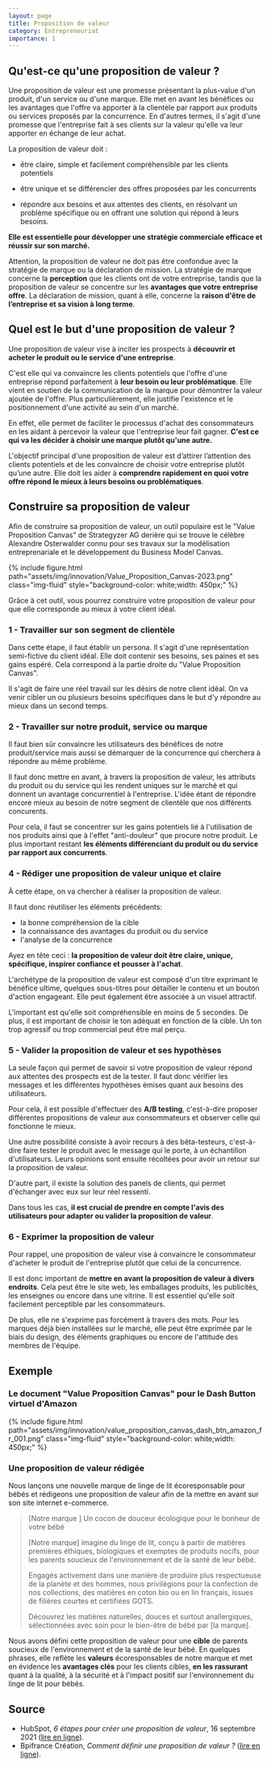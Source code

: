```yaml
---
layout: page
title: Proposition de valeur
category: Entrepreneuriat
importance: 1
---
```


## Qu'est-ce qu'une proposition de valeur ?
Une proposition de valeur est une promesse présentant la plus-value d'un produit, d'un service ou d'une marque. Elle met en avant les bénéfices ou les avantages que l'offre va apporter à la clientèle par rapport aux produits ou services proposés par la concurrence. En d'autres termes, il s'agit d'une promesse que l'entreprise fait à ses clients sur la valeur qu'elle va leur apporter en échange de leur achat. 

La proposition de valeur doit :  

- être claire, simple et facilement compréhensible par les clients potentiels

- être unique et se différencier des offres proposées par les concurrents

- répondre aux besoins et aux attentes des clients, en résolvant un problème spécifique ou en offrant une solution qui répond à leurs besoins. 

**Elle est essentielle pour développer une stratégie commerciale efficace et réussir sur son marché.**

Attention, la proposition de valeur ne doit pas être confondue avec la stratégie de marque ou la déclaration de mission. La stratégie de marque concerne la **perception** que les clients ont de votre entreprise, tandis que la proposition de valeur se concentre sur les **avantages que votre entreprise offre**. La déclaration de mission, quant à elle, concerne la **raison d'être de l’entreprise et sa vision à long terme**. 


## Quel est le but d'une proposition de valeur ?
Une proposition de valeur vise à inciter les prospects à **découvrir et acheter le produit ou le service d'une entreprise**.

C'est elle qui va convaincre les clients potentiels que l'offre d'une entreprise répond parfaitement à **leur besoin ou leur problématique**. Elle vient en soutien de la communication de la marque pour démontrer la valeur ajoutée de l'offre. Plus particulièrement, elle justifie l'existence et le positionnement d'une activité au sein d'un marché.

En effet, elle permet de faciliter le processus d'achat des consommateurs en les aidant à percevoir la valeur que l'entreprise leur fait gagner.
**C'est ce qui va les décider à choisir une marque plutôt qu'une autre.**

L'objectif principal d'une proposition de valeur est d’attirer l’attention des clients potentiels et de les convaincre de choisir votre entreprise plutôt qu’une autre. Elle doit les aider à **comprendre rapidement en quoi votre offre répond le mieux à leurs besoins ou problématiques**.  

## Construire sa proposition de valeur
Afin de construire sa proposition de valeur, un outil populaire est le "Value Proposition Canvas" de Strategyzer AG derière qui se trouve le célèbre Alexandre Osterwalder  connu pour ses travaux sur la modélisation entreprenariale et le développement du Business Model Canvas.

{% include figure.html path="assets/img/innovation/Value_Proposition_Canvas-2023.png" class="img-fluid" style="background-color: white;width: 450px;" %}

Grâce à cet outil, vous pourrez construire votre proposition de valeur pour que elle corresponde au mieux à votre client idéal.

### 1 - Travailler sur son segment de clientèle
Dans cette étape, il faut établir un persona. Il s'agit d'une représentation semi-fictive du client idéal. Elle doit contenir ses besoins, ses paines et ses gains espéré. Cela correspond à la partie droite du "Value Proposition Canvas".

Il s'agit de faire une réel travail sur les désirs de notre client idéal. On va venir cibler un ou plusieurs besoins spécifiques dans le but d'y répondre au mieux dans un second temps.

### 2 - Travailler sur notre produit, service ou marque
Il faut bien sûr convaincre les utilisateurs des bénéfices de notre produit/service mais aussi se démarquer de la concurrence qui cherchera à répondre au même problème.

Il faut donc mettre en avant, à travers la proposition de valeur, les attributs du produit ou du service qui les rendent uniques sur le marché et qui donnent un avantage concurrentiel à l'entreprise. L'idée étant de répondre encore mieux au besoin de notre segment de clientèle que nos différents concurents.

Pour cela, il faut se concentrer sur les gains potentiels lié à l'utilisation de nos produits ainsi que à l'effet "anti-douleur" que procure notre produit. Le plus important restant **les éléments différenciant du produit ou du service par rapport aux concurrents**.

### 4 - Rédiger une proposition de valeur unique et claire
À cette étape, on va chercher à réaliser la proposition de valeur.

Il faut donc réutiliser les éléments précédents:
- la bonne compréhension de la cible
- la connaissance des avantages du produit ou du service
- l'analyse de la concurrence

Ayez en tête ceci : **la proposition de valeur doit être claire, unique, spécifique, inspirer confiance et pousser à l'achat**.

L'archétype de la proposition de valeur est composé d'un titre exprimant le bénéfice ultime, quelques sous-titres pour détailler le contenu et un bouton d'action engageant. Elle peut également être associée à un visuel attractif.

L'important est qu'elle soit compréhensible en moins de 5 secondes. De plus, il est important de choisir le ton adéquat en fonction de la cible. Un ton trop agressif ou trop commercial peut être mal perçu.

### 5 - Valider la proposition de valeur et ses hypothèses

La seule façon qui permet de savoir si votre proposition de valeur répond aux attentes des prospects est de la tester. Il faut donc vérifier les messages et les différentes hypothèses émises quant aux besoins des utilisateurs.

Pour cela, il est possible d'effectuer des **A/B testing**, c'est-à-dire proposer différentes propositions de valeur aux consommateurs et observer celle qui fonctionne le mieux.

Une autre possibilité consiste à avoir recours à des bêta-testeurs, c'est-à-dire faire tester le produit avec le message qui le porte, à un échantillon d'utilisateurs. Leurs opinions sont ensuite récoltées pour avoir un retour sur la proposition de valeur.

D'autre part, il existe la solution des panels de clients, qui permet d'échanger avec eux sur leur réel ressenti.

Dans tous les cas, **il est crucial de prendre en compte l'avis des utilisateurs pour adapter ou valider la proposition de valeur**.

### 6 - Exprimer la proposition de valeur
Pour rappel, une proposition de valeur vise à convaincre le consommateur d'acheter le produit de l'entreprise plutôt que celui de la concurrence.

Il est donc important de **mettre en avant la proposition de valeur à divers endroits**. Cela peut être le site web, les emballages produits, les publicités, les enseignes ou encore dans une vitrine. Il est essentiel qu'elle soit facilement perceptible par les consommateurs.

De plus, elle ne s'exprime pas forcément à travers des mots. Pour les marques déjà bien installées sur le marché, elle peut être exprimée par le biais du design, des éléments graphiques ou encore de l'attitude des membres de l'équipe.

## Exemple

### Le document "Value Proposition Canvas" pour le Dash Button virtuel d'Amazon

{% include figure.html path="assets/img/innovation/value_proposition_canvas_dash_btn_amazon_fr_001.png" class="img-fluid" style="background-color: white;width: 450px;" %}

### Une proposition de valeur rédigée

Nous lançons une nouvelle marque de linge de lit écoresponsable pour bébés et rédigeons une proposition de valeur afin de la mettre en avant sur son site internet e-commerce. 

> [Notre marque ] Un cocon de douceur écologique pour le bonheur de votre bébé 
> 
> [Notre marque] imagine du linge de lit, conçu à partir de matières premières éthiques, biologiques et exemptes de produits nocifs, pour les parents soucieux de l'environnement et de la santé de leur bébé. 
> 
> Engagés activement dans une manière de produire plus respectueuse de la planète et des hommes, nous privilégions pour la confection de nos collections, des matières en coton bio ou en lin français, issues de filières courtes et certifiées GOTS.  
> 
> Découvrez les matières naturelles, douces et surtout anallergiques, sélectionnées avec soin pour le bien-être de bébé par [la marque].

Nous avons défini cette proposition de valeur pour une **cible** de parents soucieux de l'environnement et de la santé de leur bébé. En quelques phrases, elle reflète les **valeurs** écoresponsables de notre marque et met en évidence les **avantages clés** pour les clients cibles, **en les rassurant** quant à la qualité, à la sécurité et à l'impact positif sur l'environnement du linge de lit pour bébés.

## Source
- HubSpot, *6 étapes pour créer une proposition de valeur*, 16 septembre 2021 ([lire en ligne](https://blog.hubspot.fr/marketing/proposition-de-valeur)).
- Bpifrance Création, *Comment définir une proposition de valeur ?* ([lire en ligne](https://bpifrance-creation.fr/moment-de-vie/comment-definir-proposition-valeur)).
